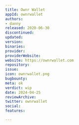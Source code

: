 ```yaml
---
title: Ownr Wallet
appId: ownrwallet
authors:
- danny
released: 2020-06-30
discontinued: 
updated: 
version: 
binaries: 
provider: 
providerWebsite: 
website: https://ownrwallet.com
repository: 
issue: 
icon: ownrwallet.png
bugbounty: 
meta: ok
verdict: wip
date: 2024-04-25
reviewArchive: 
twitter: ownrwallet
social: 
features: 

---
```


